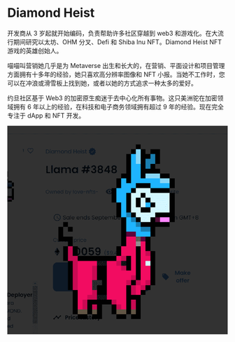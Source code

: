 # Diamond Heist

开发商从 3 岁起就开始编码，负责帮助许多社区穿越到 web3 和游戏化。在大流行期间研究以太坊、OHM 分叉、Defi 和 Shiba Inu NFT。Diamond Heist NFT 游戏的英雄创始人。

喵喵叫营销她几乎是为 Metaverse 出生和长大的，在营销、平面设计和项目管理方面拥有十多年的经验，她只喜欢高分辨率图像和 NFT 小报。当她不工作时，您可以在冲浪或滑雪板上找到她，或者以她的方式追求一种太多的爱好。

约旦社区基于 Web3 的加密原生痴迷于去中心化所有事物。这只美洲驼在加密领域拥有 6 年以上的经验，在科技和电子商务领域拥有超过 9 年的经验。现在完全专注于 dApp 和 NFT 开发。

![NFT](微信截图_20220902165223.png)


